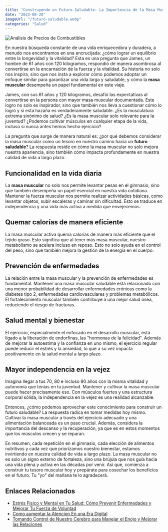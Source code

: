 ```yaml
---
title: "Construyendo un Futuro Saludable: La Importancia de la Masa Muscular"
date: "2023-08-28"
imageUrl: "/futuro-saludable.webp"
categories: "Salud"
---
```


![Análisis de Precios de Combustibles](/futuro-saludable.webp)


En nuestra búsqueda constante de una vida enriquecedora y duradera, a menudo nos encontramos en una encrucijada: ¿cómo lograr un equilibrio entre la longevidad y la vitalidad? Esta es una pregunta que James, un hombre de 61 años con 120 kilogramos, respondió de manera asombrosa al convertirse en la encarnación de la fuerza y ​​la vitalidad. Su historia no solo nos inspira, sino que nos insta a explorar cómo podemos adoptar un enfoque similar para garantizar una vida larga y saludable, y cómo la **masa muscular** desempeña un papel fundamental en este viaje.

James, con sus 61 años y 120 kilogramos, desafió las expectativas al convertirse en la persona con mayor masa muscular documentada. Este logro no solo es inspirador, sino que también nos lleva a cuestionar cómo lo logró y si esta hazaña es verdaderamente saludable. ¿Es la musculatura extrema sinónimo de salud? ¿Es la masa muscular solo relevante para la juventud? ¿Podemos cultivar músculos en cualquier etapa de la vida, incluso si nunca antes hemos hecho ejercicio?

La pregunta que surge de manera natural es: ¿por qué debemos considerar la masa muscular como un tesoro en nuestro camino hacia un **futuro saludable**? La respuesta reside en cómo la masa muscular no solo mejora nuestra apariencia, sino también cómo impacta profundamente en nuestra calidad de vida a largo plazo.

## Funcionalidad en la vida diaria

La **masa muscular** no solo nos permite levantar pesas en el gimnasio, sino que también desempeña un papel esencial en nuestra vida cotidiana. Mantener la fuerza muscular nos permite realizar actividades básicas, como levantar objetos, subir escaleras y caminar sin dificultad. Esto se traduce en independencia y una vida más activa a medida que envejecemos.

## Quemar calorías de manera eficiente

La masa muscular activa quema calorías de manera más eficiente que el tejido graso. Esto significa que al tener más masa muscular, nuestro metabolismo se acelera incluso en reposo. Esto no solo ayuda en el control del peso, sino que también mejora la gestión de la energía en el cuerpo.

## Prevención de enfermedades

La relación entre la masa muscular y la prevención de enfermedades es fundamental. Mantener una masa muscular saludable está relacionado con una menor probabilidad de desarrollar enfermedades crónicas como la diabetes tipo 2, enfermedades cardiovasculares y problemas metabólicos. El fortalecimiento muscular también contribuye a una mejor salud ósea, reduciendo el riesgo de fracturas.

## Salud mental y bienestar

El ejercicio, especialmente el enfocado en el desarrollo muscular, está ligado a la liberación de endorfinas, las "hormonas de la felicidad". Además de mejorar la autoestima y la confianza en uno mismo, el ejercicio regular puede reducir el estrés y la ansiedad, lo que a su vez impacta positivamente en la salud mental a largo plazo.

## Mayor independencia en la vejez

Imagina llegar a tus 70, 80 e incluso 90 años con la misma vitalidad y autonomía que tenías en tu juventud. Mantener y cultivar la masa muscular puede hacer precisamente eso. Con músculos fuertes y una estructura corporal sólida, la independencia en la vejez es una realidad alcanzable.

Entonces, ¿cómo podemos aprovechar este conocimiento para construir un futuro saludable? La respuesta radica en tomar medidas hoy mismo. Cultivar la masa muscular a través del ejercicio adecuado y una alimentación balanceada es un paso crucial. Además, considera la importancia del descanso y la recuperación, ya que es en estos momentos que los músculos crecen y se reparan.

En resumen, cada repetición en el gimnasio, cada elección de alimentos nutritivos y cada vez que priorizamos nuestro bienestar, estamos invirtiendo en nuestra calidad de vida a largo plazo. La masa muscular no es solo un signo externo de fortaleza, sino una brújula que nos guía hacia una vida plena y activa en las décadas por venir. Así que, comienza a construir tu tesoro muscular hoy y prepárate para cosechar los beneficios en el futuro. Tu "yo" del mañana te lo agradecerá.

## Enlaces Relacionados


- [Estrés Físico y Mental en Tu Salud: Cómo Prevenir Enfermedades y Mejorar Tu Fuerza de Voluntad](https://abelardo.blog/posts/estres-fisico-y-mental)
- [Como aumentar la Atencion En una Era Digital](https://abelardo.blog/posts/aumentar-la-atencion) 
- [Tomando Control de Nuestro Cerebro para Manejar el Enojo y Mejorar las Relaciones](https://abelardo.blog/posts/manejar-el-enojo) 